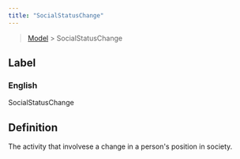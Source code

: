 ```yaml
---
title: "SocialStatusChange"
---
```


> [Model](../../) > SocialStatusChange

## Label

### English
SocialStatusChange


## Definition
The activity that involvese a change in a person's position in society. 


    
